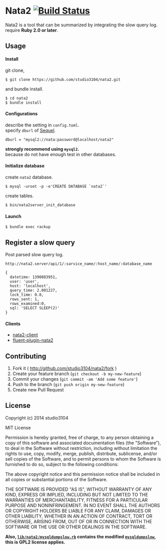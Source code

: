 # Nata2 [![Build Status](https://travis-ci.org/studio3104/nata2.svg)](https://travis-ci.org/studio3104/nata2)

Nata2 is a tool that can be summarized by integrating the slow query log.  
require **Ruby 2.0 or later**.

## Usage

#### Install

git clone,

```
$ git clone https://github.com/studio3104/nata2.git
```

and bundle install.

```
$ cd nata2
$ bundle install
```

#### Configurations

describe the setting in `config.toml`.  
specify `dburl` of [Sequel](http://sequel.jeremyevans.net/).

```
dburl = "mysql2://nata:password@localhost/nata2"
```

**strongly recommend using `mysql2`.**  
because do not have enough test in other databases.

#### Initialize database

create `nata2` database.

```
$ mysql -uroot -p -e'CREATE DATABASE `nata2`'
```

create tables.

```
$ bin/nata2server_init_database
```

#### Launch

```
$ bundle exec rackup
```

## Register a slow query

Post parsed slow query log.

```
http://nata2.server/api/1/:sarvice_name/:host_name/:database_name

{
  datetime: 1390883951,
  user: 'user',
  host: 'localhost',
  query_time: 2.001227,
  lock_time: 0.0,
  rows_sent: 1,
  rows_examined:0,
  sql: 'SELECT SLEEP(2)'
}
```

#### Clients

- [nata2-client](https://github.com/studio3104/nata2-client)
- [fluent-plugin-nata2](https://github.com/studio3104/fluent-plugin-nata2)

## Contributing

1. Fork it ( http://github.com/studio3104/nata2/fork )
2. Create your feature branch (`git checkout -b my-new-feature`)
3. Commit your changes (`git commit -am 'Add some feature'`)
4. Push to the branch (`git push origin my-new-feature`)
5. Create new Pull Request

## License

Copyright (c) 2014 studio3104

MIT License

Permission is hereby granted, free of charge, to any person obtaining
a copy of this software and associated documentation files (the
"Software"), to deal in the Software without restriction, including
without limitation the rights to use, copy, modify, merge, publish,
distribute, sublicense, and/or sell copies of the Software, and to
permit persons to whom the Software is furnished to do so, subject to
the following conditions:

The above copyright notice and this permission notice shall be
included in all copies or substantial portions of the Software.

THE SOFTWARE IS PROVIDED "AS IS", WITHOUT WARRANTY OF ANY KIND,
EXPRESS OR IMPLIED, INCLUDING BUT NOT LIMITED TO THE WARRANTIES OF
MERCHANTABILITY, FITNESS FOR A PARTICULAR PURPOSE AND
NONINFRINGEMENT. IN NO EVENT SHALL THE AUTHORS OR COPYRIGHT HOLDERS BE
LIABLE FOR ANY CLAIM, DAMAGES OR OTHER LIABILITY, WHETHER IN AN ACTION
OF CONTRACT, TORT OR OTHERWISE, ARISING FROM, OUT OF OR IN CONNECTION
WITH THE SOFTWARE OR THE USE OR OTHER DEALINGS IN THE SOFTWARE.

**Also, [`lib/nata2/mysqldumpslow.rb`](https://github.com/studio3104/nata2/blob/master/lib/nata2/mysqldumpslow.rb) contains the modified [`mysqldumpslow`](http://dev.mysql.com/doc/refman/5.7/en/mysqldumpslow.html), this is GPL2 license applies.**
